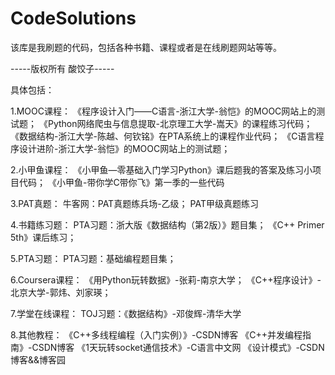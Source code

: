 # CodeSolutions
该库是我刷题的代码，包括各种书籍、课程或者是在线刷题网站等等。

-----版权所有 酸饺子-----

具体包括：

1.MOOC课程：
《程序设计入门——C语言-浙江大学-翁恺》的MOOC网站上的测试题；
《Python网络爬虫与信息提取-北京理工大学-嵩天》的课程练习代码；
《数据结构-浙江大学-陈越、何钦铭》在PTA系统上的课程作业代码；
《C语言程序设计进阶-浙江大学-翁恺》的MOOC网站上的测试题；

2.小甲鱼课程：
《小甲鱼—零基础入门学习Python》课后题我的答案及练习小项目代码；
《小甲鱼-带你学C带你飞》第一季的一些代码

3.PAT真题：
牛客网：PAT真题练兵场-乙级；
PAT甲级真题练习

4.书籍练习题：
PTA习题：浙大版《数据结构（第2版）》题目集；
《C++ Primer 5th》课后练习；

5.PTA习题：
PTA习题：基础编程题目集；

6.Coursera课程：
《用Python玩转数据》-张莉-南京大学；
《C++程序设计》-北京大学-郭炜、刘家瑛；

7.学堂在线课程：
TOJ习题：《数据结构》-邓俊辉-清华大学

8.其他教程：
《C++多线程编程（入门实例）》-CSDN博客
《C++并发编程指南》-CSDN博客
《1天玩转socket通信技术》-C语言中文网
《设计模式》-CSDN博客&&博客园
